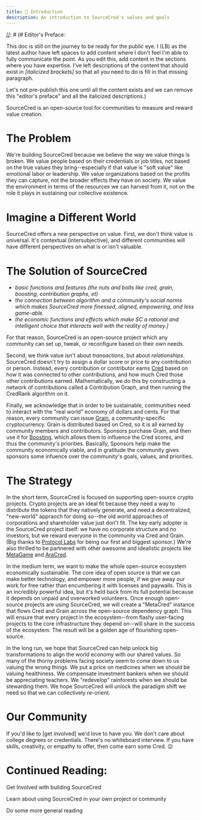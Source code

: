 ```yaml
---
title: 🌱 Introduction
description: An introduction to SourceCred's values and goals
---
```

[//]: # (# Editor's Preface:

This doc is still on the journey to be ready for the public eye. I (LB) as the latest author have left spaces to add content where I don't feel I'm able to fully communicate the point. As you edit this, add content in the sections where you have expertise. I've left descriptions of the content that should exist in *\[italicized brackets]* so that all you need to do is fill in that missing paragraph. 

Let's not pre-publish this one until all the content exists and we can remove this "editor's preface" and all the italicized descriptions.)

SourceCred is an open-source tool for communities to measure and reward value
creation.

[//]: # (get a better tagline)

# The Problem


[//]: # (Set up the problems we're trying to solve for in a compelling and relatable way that guides people to seeing some of the major systemic issues caused by financial maximization. Highlight the toxic mechanisms that most people take for granted in our society.)

We're building SourceCred because we believe the way we value things is broken.
We value people based on their credentials or job titles, not based on the true
values they bring--especially if that value is "soft value" like emotional
labor or leadership. We value organizations based on the profits they can
capture, not the broader effects they have on society. We value the environment
in terms of the resources we can harvest from it, not on the role it plays in
sustaining our collective existence.

# Imagine a Different World


[//]: # (Describe the "new perspective on value" that SourceCred creates in an imaginative \*and\* concrete way. Take the reader on a small journey of what value could mean, and show examples of the impacts it would have on our future experience as individuals, communities, and societies. Paint a picture that gives hope and direction after being shown the problem of our current reality.)

SourceCred offers a new perspective on value. First, we don't think value is
universal. It's contextual (intersubjective), and different communities will
have different perspectives on what is or isn't valuable. 

# The Solution of SourceCred


[//]: # (Make the connection for the reader that SourceCred is the bridge from point A -today's society and its problems to point B -the vision we painted a picture of-)

* *basic functions and features (the nuts and bolts like cred, grain, boosting, contribution graphs, et)*
* *the connection between algorithm and a community's social norms which makes SourceCred more finessed, aligned, empowering, and less game-able.*
* *the economic functions and effects which make SC a rational and intelligent choice that interacts well with the reality of money.]*

For that reason,
SourceCred is an open-source project which any community can set up, tweak, or
reconfigure based on their own needs.

Second, we think value isn't about *transactions*, but about *relationships*.
SourceCred doesn't try to assign a dollar score or price to any contribution or
person. Instead, every contribution or contributor earns
[Cred](concepts/cred.md) based on how it was connected to other
contributions, and how much Cred those other contributions earned.
Mathematically, we do this by constructing a network of contributions called a
Contribution Graph, and then running the CredRank algorithm on it.

Finally, we acknowledge that in order to be sustainable, communities need to
interact with the "real world" economy of dollars and cents. For that reason,
every community can issue [Grain](concepts/grain.md), a community-specific
cryptocurrency. Grain is distributed based on Cred, so it is all earned by
community members and contributors. Sponsors purchase Grain, and then use it
for [Boosting](concepts/boosting.md), which allows them to influence the
Cred scores, and thus the community's priorities. Basically, Sponsors help make
the community economically viable, and in gratitude the community gives
sponsors some infuence over the community's goals, values, and priorities.

# The Strategy


[//]: # (Give an overview of the overall short, medium, and long-term visions to the degree that is appropriate for a public-facing doc.)

In the short term, SourceCred is focused on supporting open-source crypto
projects. Crypto projects are an ideal fit because they need a way to
distribute the tokens that they natively generate, and need a decentralized,
"new-world" appraoch for doing so--the old world approaches of corporations and
shareholder value just don't fit. The key early adopter is the SourceCred
project itself: we have no corporate structure and no investors, but we reward
everyone in the community via Cred and Grain. (Big thanks to [Protocol
Labs](https://protocol.ai/) for being our first and biggest sponsor.) We're
also thrilled to be partnered with other awesome and idealistic projects like
[MetaGame](https://metagame.wtf/) and
[AraCred](https://aracred.github.io/website/).

In the medium term, we want to make the whole open-source ecosystem
economically sustainable. The core idea of open source is that we can make
better technology, and empower more people, if we give away our work for free
rather than encumbering it with licenses and paywalls. This is an incredibly
powerful idea, but it's held back from its full potential because it depends on
unpaid and overworked volunteers. Once enough open-source projects are using
SourceCred, we will create a "MetaCred" instance that flows Cred and Grain
across the open-source dependency graph. This will ensure that every project in
the ecosystem--from flashy user-facing projects to the core infrastructure they
depend on--will share in the success of the ecosystem. The result will be a
golden age of flourishing open-source.

In the long run, we hope that SourceCred can help unlock big transformations to
align the world economy with our shared values. So many of the thorny problems
facing society seem to come down to us valuing the wrong things. We put a price
on medicines when we should be valuing healthiness. We compensate investment
bankers when we should be appreciating teachers. We "redevelop" rainforests
when we should be stewarding them. We hope SourceCred will unlock the paradigm
shift we need so that we can collectively re-orient.

# Our Community


[//]: # (Bring the reader around to the sensation of SourceCred as a functioning community with goals, not just a lofty idea and a lot of theories but no action. Highlight the sensation that we are an actual group of people working together successfully to bring this vision to reality)

If you'd like to [get involved] we'd love to
have you. We don't care about college degrees or credentials. There's no
whiteboard interview. If you have skills, creativity, or empathy to offer, then
come earn some Cred. 😉

# Continued Reading:

Get Involved with building SourceCred

Learn about using SourceCred in your own project or community

Do some more general reading
